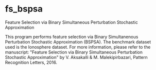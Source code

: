 # fs_bspsa
Feature Selection via Binary Simultaneous Perturbation Stochastic Approximation

This program performs feature selection via
Binary Simultanenous Perturbation Stochastic Approximation (BSPSA).
The benchmark dataset used is the Ionosphere dataset.
For more information, please refer to the manuscript:
"Feature Selection via Binary Simultaneous Perturbation Stochastic Approximation"
by V. Aksakalli & M. Malekipirbazari, Pattern Recognition Letters, 2016.
